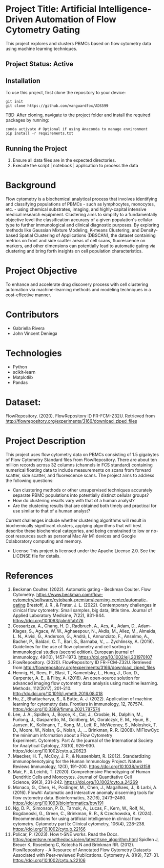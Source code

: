 # Project Title: Artificial Intelligence-Driven Automation of Flow Cytometry Gating

This project explores and clusters PBMCs based on flow cytometry data using machine learning techniques.

## Project Status: Active

## Installation

To use this project, first clone the repository to your device:
```
git init
git clone https://github.com/vanguardfox/ADS599
```

TBD: After cloning, navigate to the project folder and install the required packages by running:
```
conda activate # Optional if using Anaconda to manage environment
pip install -r requirements.txt
```

## Running the Project

1. Ensure all data files are in the expected directories.
2. Execute the script | notebook | application to process the data

# Background
Flow cytometry is a biochemical analytical process that involves identifying and classifying populations of PBMCs - such as lymphocytes, monocytes, etc. - using chemical substrates, imaging, and highly-capital intensive medical research equipment. Clustering aims to simplify to a fundamentally objective level the classification accuracy of a given population's cellular type to further immunological and clinical diagnostic purposes. By exploring methods like Gaussian Mixture Modeling, K-means Clustering, and Density-based Spatial Clustering of Applications (DBSCAN), the dataset containing metrics on front and side scatter areas of cell scans, fluorescence on markers, and other dimensions can potentially lead to automatic gating via clustering and bring forth insights on cell population characteristics.

# Project Objective
To enhance and accelerate drug discovery process with cell clustering automation via machine-learning methods and modeling techniques in a cost-effective manner.

# Contributors
* Gabriella Rivera
* John Vincent Deniega

# Technologies
* Python
* scikit-learn
* Matplotlib
* Pandas

# Dataset:
FlowRepository. (2020). FlowRepository ID FR-FCM-Z32U. Retrieved from http://flowrepository.org/experiments/3166/download_ziped_files

# Project Description
This project uses flow cytometry data on PBMCs consisting of 1.5 gigabytes of Flow Cytometry Standard files from FlowRepository. There are about ten million records across 32 columns (channels in FCS standard) containing numerical floating data to include measurements on scans from forward scatter, side scatter, and fluorescence scans. The project aims to address the following questions:
* Can clustering methods or other unsupervised techniques accurately separate PBMC populations into potentially distinct cellular groups?
* How do clustering results vary with that of a human analyst?
* Are the clustering results that are obtained both timely and practical for use similar to that of a human analyst?

Current challenges include whether clustering algorithms will result in biochemically significant clusters, applying algorithms that will best describe these biochemical categories, and being constrained to low or no-cost resources such as personal Mac Air M1 devices and Google Colaboratory computing and memory.

* License
This project is licensed under the Apache License 2.0. See the LICENSE file for details.

# References
1. Beckman Coulter. (2022). Automatic gating - Beckman Coulter. Flow Cytometry. https://www.beckman.com/flow-cytometry/software/cytobank-premium/learning-center/automatic-gating 
Brestoff, J. R., & Frater, J. L. (2022). Contemporary challenges in clinical flow cytometry: Small samples, big data, little time. Journal of Applied Laboratory Medicine, 7(22), 931-944. https://doi.org/10.1093/jalm/jfab176
2. Cossarizza, A., Chang, H. D., Radbruch, A., Acs, A., Adam, D., Adam-Klages, S., Agace, W. W., Aghaeepour, N., Akdis, M., Allez, M., Almeida, L. N., Alvisi, G., Anderson, G., Andrä, I., Annunziato, F., Anselmo, A., Bacher, P., Baldari, C. T., Bari, S., Barnaba, V., … Zychlinsky, A. (2019). Guidelines for the use of flow cytometry and cell sorting in immunological studies (second edition). European journal of immunology, 49(10), 1457–1973. https://doi.org/10.1002/eji.201970107 
3. FlowRepository. (2020). FlowRepository ID FR-FCM-Z32U. Retrieved from http://flowrepository.org/experiments/3166/download_ziped_files
4. Hennig, H., Rees, P., Blasi, T., Kamentsky, L., Hung, J., Dao, D., Carpenter, A. E., & Filby, A. (2016). An open-source solution for advanced imaging flow cytometry data analysis using machine learning. Methods, 112(2017), 201–210. http://dx.doi.org/10.1016/j.ymeth.2016.08.018
5. Hu, Z., Bhattacharya, S., & Butte, A. J. (2022). Application of machine learning for cytometry data. Frontiers in immunology, 12, 787574. https://doi.org/10.3389/fimmu.2021.787574 
6. Lee, J. A., Spidlen, J., Boyce, K., Cai, J., Crosbie, N., Dalphin, M., Furlong, J., Gasparetto, M., Goldberg, M., Goralczyk, E. M., Hyun, B., Jansen, K., Kollmann, T., Kong, M., Leif, R., McWeeney, S., Moloshok, T. D., Moore, W., Nolan, G., Nolan, J., … Brinkman, R. R. (2008). MIFlowCyt: the minimum information about a Flow Cytometry Experiment. Cytometry. Part A: the journal of the International Society for Analytical Cytology, 73(10), 926–930. https://doi.org/10.1002/cyto.a.20623 
7. Maecker, H. T., McCoy, J. P., & Nussenblatt, R. (2012). Standardizing immunophenotyping for the Human Immunology Project. Nature Reviews Immunology, 12(3), 191–200. https://doi.org/10.1038/nri3158 
8. Mair, F., & Leichti, T. (2020). Comprehensive Phenotyping of Human Dendritic Cells and Monocytes. Journal of Quantitative Cell Science, 99(3), 231–242. https://doi.org/10.1002/cyto.a.24269
9. Monaco, G., Chen, H., Poidinger, M., Chen, J., Magalhaes, J., & Larbi, A. (2016). FlowAI: Automatic and interactive anomaly discerning tools for flow cytometry data. Bioinformatics, 32(16), 2473–2480. https://doi.org/10.1093/bioinformatics/btw191
10. Ng, D. P., Simonson, P. D., Tarnok, A., Lucas, F., Kern, W., Rolf, N., Bogdanoski, G., Green, C., Brinkman, R. R., & Czechowska, K. (2024). Recommendations for using artificial intelligence in clinical flow cytometry. Cytometry part b: Clinical cytometry, 106(4), 228–238. https://doi.org/10.1002/cyto.b.22166 
11. Policar, P. (2023). How t-SNE works. Read the Docs. https://opentsne.readthedocs.io/en/latest/tsne_algorithm.html
Spidlen J, Breuer K, Rosenberg C, Kotecha N and Brinkman RR. (2012). FlowRepository - A Resource of Annotated Flow Cytometry Datasets Associated with Peer-reviewed Publications. Cytometry A. 81(9), 727-31. https://doi.org/10.1002/cyto.a.22106 


